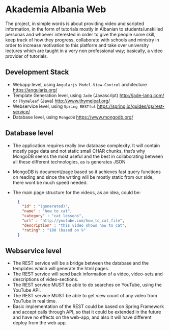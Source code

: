 # Akademia Albania Web
The project, in simple words is about providing video and scripted information, in the form of tutorials mostly in Albanian to students/unskilled personas and whoever interested in order to give the people some skill, keep track of how they progress, collaborate with schools and ministry in order to increase motivation to this platform and take over university lectures which are taught in a very non professional way; basically, a video provider of tutorials.

## Development Stack
- Webapp level, using `Angularjs Model-View-Control` architecture https://angularjs.org/
- Template Generation level, using `Jade` (Javascript) http://jade-lang.com/ or `Thymeleaf` (Java) http://www.thymeleaf.org/
- Webservice level, using `Spring RESTful` https://spring.io/guides/gs/rest-service/
- Database level, using `MongoDB` https://www.mongodb.org/

## Database level
- The application requires really low database complexity. It will contain mostly page data and not static small CHAR chunks, that’s why MongoDB seems the most useful and the best in collaborating between all these different technologies, as is generates JSON
- MongoDB is document/page based so it achieves fast query functions on reading and since the writing will be mostly static from our side, there wont be much speed needed.
- The main page structure for the videos, as an idea, could be:
  
  ```json
    {
      "id" : "(generated)",
      "name" : "how to cat",
      "category" : "cat lessons",
      "url" : "http://youtube.com/how_to_cat_file",
      "description" : "this video shows how to cat",
      "rating" : "100 (based on %"
    }
  ```

## Webservice level
- The REST service will be a bridge between the database and the templates which will generate the html pages.
- The REST service will send back information of a video, video-sets and descriptions of video-sections.
- The REST service MUST be able to do searches on YouTube, using the YouTube API.
- The REST service MUST be able to get view count of any video from YouTube in real time.
- Basic implementation of the REST could be based on Spring Framework and accept calls through API, so that it could be extended in the future and have no effects on the web-app, and also it will have different deploy from the web app.
